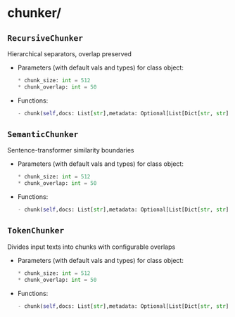 # chunker/

## `RecursiveChunker` 

Hierarchical separators, overlap preserved  

- Parameters (with default vals and types) for class object:

    ```python
    * chunk_size: int = 512
    * chunk_overlap: int = 50
    ```

- Functions:

    ```py
    - chunk(self,docs: List[str],metadata: Optional[List[Dict[str, str]]] = None) -> List[str]
    ```

## `SemanticChunker`

Sentence-transformer similarity boundaries

- Parameters (with default vals and types) for class object:
    ```python
    * chunk_size: int = 512
    * chunk_overlap: int = 50
    ```

- Functions:
    ```py
    - chunk(self,docs: List[str],metadata: Optional[List[Dict[str, str]]] = None) -> List[str]
    ```

## `TokenChunker` 

Divides input texts into chunks with configurable overlaps

- Parameters (with default vals and types) for class object:
    ```python
    * chunk_size: int = 512
    * chunk_overlap: int = 50
    ```

- Functions:
    ```py
    - chunk(self,docs: List[str],metadata: Optional[List[Dict[str, str]]] = None) -> List[str]
    ```
